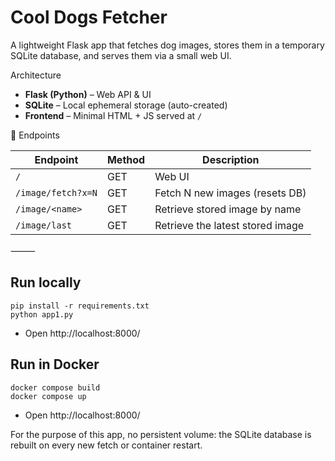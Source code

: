 # Cool Dogs Fetcher

A lightweight Flask app that fetches dog images, stores them in a temporary SQLite database, and serves them via a small web UI.

Architecture
- **Flask (Python)** – Web API & UI  
- **SQLite** – Local ephemeral storage (auto-created)  
- **Frontend** – Minimal HTML + JS served at `/`


🔗 Endpoints

| Endpoint | Method | Description |
|-----------|--------|-------------|
| `/` | GET | Web UI |
| `/image/fetch?x=N` | GET | Fetch N new images (resets DB) |
| `/image/<name>` | GET | Retrieve stored image by name |
| `/image/last` | GET | Retrieve the latest stored image |

⸻

## Run locally

```
pip install -r requirements.txt
python app1.py
``` 
- Open http://localhost:8000/

## Run in Docker
``` 
docker compose build
docker compose up
``` 
- Open http://localhost:8000/

For the purpose of this app, no persistent volume: the SQLite database is rebuilt on every new fetch or container restart.
